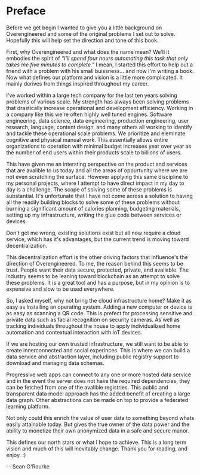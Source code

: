 # Preface

Before we get begin I wanted to give you a little background on Overengineered and some of the 
original problems I set out to solve. Hopefully this will help set the direction and tone of this
book.

First, why Overengineered and what does the name mean? We'll it embodies the spirit of *"I'll 
spend four hours automating this task that only takes me five minutes to complete."* I mean, I 
started this effort to help out a friend with a problem with his small buissness... and now I'm 
writing a book. Now what defines our platform and vision is a little more complicated. It mainly 
derives from things inspired throughout my career.

I've worked within a large tech company for the last ten years solving problems of various scale. 
My strength has always been solving problems that drastically increase operational and development
efficiency. Working in a company like this we're often highly well tuned engines. Software 
engineering, data science, data engineering, production engineering, user research, language,
content design, and many others all working to identify and tackle these operational scale 
problems. We prioritize and eleminate cognitive and physical manual work. This essentially allows 
entire organizations to operation with minimal budget increases year over year as the number of 
end users within their products scale to billions of users.

This have given me an intersting perspective on the product and services that are avalible to us
today and all the areas of oppurtunity where we are not even scratching the surface. However 
applying this same discipline to my personal projects, where I attempt to have direct impact in my
day to day is a challenge. The scope of solving some of these problems is substantial. It's 
unfortunate that I have not come across a solution to having all the readily building blocks to 
solve some of these problems without burning a significant amount of calories planning, budgeting 
materials, setting up my infrastructure, writing the glue code between services or devices.

Don't get me wrong, existing solutions exist but all now require a cloud service, which has
it's advantages, but the current trend is moving toward decentralization.

This decentralization effort is the other driving factors that influence's the direction of
Overengineered. To me, the reason behind this seems to be trust. People want their data secure,
protected, private, and available. The industry seems to be leaning toward blockchain as an
attempt to solve these problems. It is a great tool and has a purpose, but in my opinion is to
expensive and slow to be used everywhere.

So, I asked myself, why not bring the cloud infrastructure home? Make it as easy as Installing an
operating system. Adding a new computer or device is as easy as scanning a QR code. This is 
prefect for processing sensitive and private data such as facial recognition on security cameras. 
As well as tracking individuals throughout the house to apply individualized home automation and
contextual interaction with IoT devices. 

If we are hosting our own trusted infrastructure, we still want to be able to create 
innerconnected and social experinces. This is where we can build a data service and abstraction 
layer, including public registry support to download and managing data schemas.

Progressive web apps can connect to any one or more hosted data service and in the event the 
server does not have the required dependencies, they can be fetched from one of the avalible 
registries. This public and transparent data model approach has the added benefit of creating a 
large data graph. Other abstractions can be made on top to provide a federated learning platform. 

Not only could this enrich the value of user data to something beyond whats easily attainable 
today. But gives the true owner of the data power and the ability to monetize their own anonymized
data in a safe and secure manor.

This defines our north stars or what I hope to achieve. This is a long term vision and much of 
this will inevitably change. Thank you for reading, and enjoy. :)

-- Sean O'Rourke
